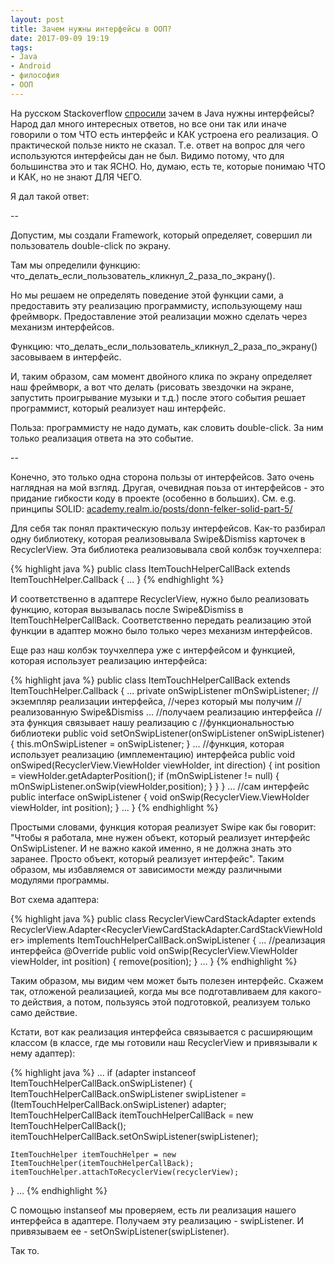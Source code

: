 ```yaml
---
layout: post
title: Зачем нужны интерфейсы в ООП?
date: 2017-09-09 19:19
tags:
- Java
- Android
- философия
- ООП
---
```

На русском Stackoverflow <a href="https://goo.gl/zvYH28">спросили</a> зачем в Java нужны интерфейсы? Народ дал много интересных ответов, но все они так или иначе говорили о том ЧТО есть интерфейс и КАК устроена его реализация. О практической пользе никто не сказал. Т.е. ответ на вопрос для чего используются интерфейсы дан не был. Видимо потому, что для большинства это и так ЯСНО. Но, думаю, есть те, которые понимаю ЧТО и КАК, но не знают ДЛЯ ЧЕГО.

Я дал такой ответ:

--

Допустим, мы создали Framework, который определяет, совершил ли пользователь double-click по экрану.

Там мы определили функцию: что_делать_если_пользователь_кликнул_2_раза_по_экрану().

Но мы решаем не определять поведение этой функции сами, а предоставить эту реализацию программисту, использующему наш фреймворк. Предоставление этой реализации можно сделать через механизм интерфейсов.

Функцию: что_делать_если_пользователь_кликнул_2_раза_по_экрану() засовываем в интерфейс.

И, таким образом, сам момент двойного клика по экрану определяет наш фреймворк, а вот что делать (рисовать звездочки на экране, запустить проигрывание музыки и т.д.) после этого события решает программист, который реализует наш интерфейс.

Польза: программисту не надо думать, как словить double-click. За ним только реализация ответа на это событие.

--

Конечно, это только одна сторона пользы от интерфейсов. Зато  очень наглядная на мой взгляд. Другая, очевидная поьза от интерфейсов - это придание гибкости коду в проекте (особенно в больших). См. e.g. принципы SOLID: <a href="https://academy.realm.io/posts/donn-felker-solid-part-5/">academy.realm.io/posts/donn-felker-solid-part-5/</a>

Для себя так понял практическую пользу интерфейсов. Как-то разбирал одну библиотеку, которая реализовывала Swipe&Dismiss карточек в RecyclerView. Эта библиотека реализовывала свой колбэк тоучхелпера:

{% highlight java %}
public class ItemTouchHelperCallBack extends ItemTouchHelper.Callback {
...
}
{% endhighlight %}

И соответственно в адаптере RecyclerView, нужно было реализовать функцию, которая вызывалась после Swipe&Dismiss в ItemTouchHelperCallBack. Соответственно передать реализацию этой функции в адаптер можно было только через механизм интерфейсов.

Еще раз наш колбэк тоучхелпера уже с интерфейсом и функцией, которая использует реализацию интерфейса:

{% highlight java %}
public class ItemTouchHelperCallBack extends ItemTouchHelper.Callback {
  ...
  private onSwipListener mOnSwipListener; //экземпляр реализации интерфейса,
                                          //через который мы получим
                                          //реализованную Swipe&Dismiss
  ...
  //получаем реализацию интерфейса
  //эта функция связывает нашу реализацию с 
  //функциональностью библиотеки
  public void setOnSwipListener(onSwipListener onSwipListener) {
        this.mOnSwipListener = onSwipListener;
  }
  ...
  //функция, которая использует реализацию (имплементацию) интерфейса
  public void onSwiped(RecyclerView.ViewHolder viewHolder, int direction) {
        int position = viewHolder.getAdapterPosition();
        if (mOnSwipListener != null) {
            mOnSwipListener.onSwip(viewHolder,position);
        }
     }
  }
  ...
  //сам интерфейс
  public interface onSwipListener {
     void onSwip(RecyclerView.ViewHolder viewHolder, int position);
  }
  ...
}
{% endhighlight %}

Простыми словами, функция которая реализует Swipe как бы говорит: "Чтобы я работала, мне нужен объект, который реализует интерфейс OnSwipListener. И не важно какой именно, я не должна знать это заранее. Просто объект, который реализует интерфейс". Таким образом, мы избавляемся от зависимости между различными модулями программы.

Вот схема адаптера:

{% highlight java %}
public class RecyclerViewCardStackAdapter 
    extends RecyclerView.Adapter<RecyclerViewCardStackAdapter.CardStackViewHolder> 
    implements ItemTouchHelperCallBack.onSwipListener {
    ...
    //реализация интерфейса
    @Override
    public void onSwip(RecyclerView.ViewHolder viewHolder, int position) {
        remove(position);
    }
    ...
}
{% endhighlight %}

Таким образом, мы видим чем может быть полезен интерфейс. Скажем так, отложеной реализацией, когда мы все подготавливаем для какого-то действия, а потом, пользуясь этой подготовкой, реализуем только само действие.

Кстати, вот как реализация интерфейса связывается с расширяющим классом (в классе, где мы готовили наш RecyclerView и привязывали к нему адаптер):

{% highlight java %}
...
if (adapter instanceof ItemTouchHelperCallBack.onSwipListener) {
    ItemTouchHelperCallBack.onSwipListener swipListener =
            (ItemTouchHelperCallBack.onSwipListener) adapter;
    ItemTouchHelperCallBack itemTouchHelperCallBack = new ItemTouchHelperCallBack();
    itemTouchHelperCallBack.setOnSwipListener(swipListener);

    ItemTouchHelper itemTouchHelper = new ItemTouchHelper(itemTouchHelperCallBack);
    itemTouchHelper.attachToRecyclerView(recyclerView);
}
...
{% endhighlight %}

С помощью instanseof мы проверяем, есть ли реализация нашего интерфейса в адаптере. Получаем эту реализацию - swipListener. И привязываем ее - setOnSwipListener(swipListener).

Так то.
